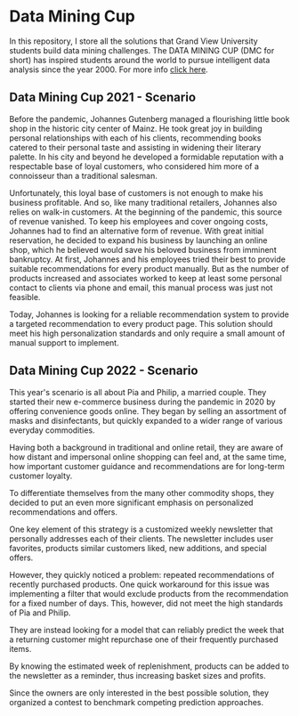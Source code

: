 # Data Mining Cup

In this repository, I store all the solutions that Grand View University students build data mining challenges. The DATA MINING CUP (DMC for short) has inspired students around the world to pursue intelligent data analysis since the year 2000. For more info [click here](https://www.data-mining-cup.com/).

## Data Mining Cup 2021 - Scenario

Before the pandemic, Johannes Gutenberg managed a flourishing little book shop in the historic city center of Mainz. He took great joy in building personal relationships with each of his clients, recommending books catered to their personal taste and assisting in widening their literary palette. In his city and beyond he developed a formidable reputation with a respectable base of loyal customers, who considered him more of a connoisseur than a traditional salesman.

Unfortunately, this loyal base of customers is not enough to make his business profitable. And so, like many traditional retailers, Johannes also relies on walk-in customers. At the beginning of the pandemic, this source of revenue vanished. To keep his employees and cover ongoing costs, Johannes had to find an alternative form of revenue. With great initial reservation, he decided to expand his business by launching an online shop, which he believed would save his beloved business from imminent bankruptcy. At first, Johannes and his employees tried their best to provide suitable recommendations for every product manually. But as the number of products increased and associates worked to keep at least some personal contact to clients via phone and email, this manual process was just not feasible.

Today, Johannes is looking for a reliable recommendation system to provide a targeted recommendation to every product page. This solution should meet his high personalization standards and only require a small amount of manual support to implement.

## Data Mining Cup 2022 - Scenario
This year's scenario is all about Pia and Philip, a married couple. They started their new e-commerce business during the pandemic in 2020 by offering convenience goods online. They began by selling an assortment of masks and disinfectants, but quickly expanded to a wider range of various everyday commodities.

Having both a background in traditional and online retail, they are aware of how distant and impersonal online shopping can feel and, at the same time, how important customer guidance and recommendations are for long-term customer loyalty.

To differentiate themselves from the many other commodity shops, they decided to put an even more significant emphasis on personalized recommendations and offers.

One key element of this strategy is a customized weekly newsletter that personally addresses each of their clients. The newsletter includes user favorites, products similar customers liked, new additions, and special offers.

However, they quickly noticed a problem: repeated recommendations of recently purchased products. One quick workaround for this issue was implementing a filter that would exclude products from the recommendation for a fixed number of days. This, however, did not meet the high standards of Pia and Philip.

They are instead looking for a model that can reliably predict the week that a returning customer might repurchase one of their frequently purchased items.

By knowing the estimated week of replenishment, products can be added to the newsletter as a reminder, thus increasing basket sizes and profits.

Since the owners are only interested in the best possible solution, they organized a contest to benchmark competing prediction approaches.